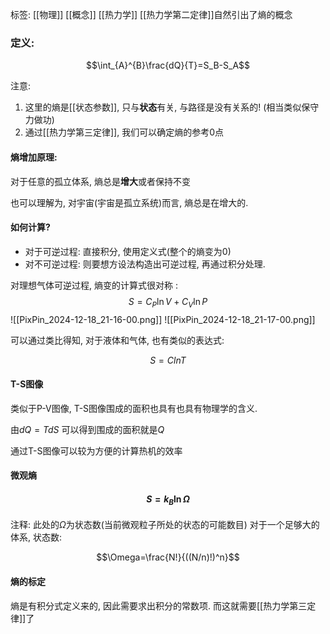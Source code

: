 标签: [[物理]] [[概念]] [[热力学]]
[[热力学第二定律]]自然引出了熵的概念

### 定义: 
$$\int_{A}^{B}\frac{dQ}{T}=S_B-S_A$$

注意: 
1. 这里的熵是[[状态参数]], 只与**状态**有关, 与路径是没有关系的! (相当类似保守力做功)
2. 通过[[热力学第三定律]], 我们可以确定熵的参考0点

#### 熵增加原理:

对于任意的孤立体系, 熵总是**增大**或者保持不变

也可以理解为, 对宇宙(宇宙是孤立系统)而言, 熵总是在增大的.

#### 如何计算? 

+ 对于可逆过程: 直接积分, 使用定义式(整个的熵变为0)
+ 对不可逆过程: 则要想方设法构造出可逆过程, 再通过积分处理. 

对理想气体可逆过程, 熵变的计算式很对称 : 
$$S=C_P\ln V+C_V\ln P$$
![[PixPin_2024-12-18_21-16-00.png]]
![[PixPin_2024-12-18_21-17-00.png]]

可以通过类比得知, 对于液体和气体, 也有类似的表达式: 

$$S=ClnT$$

#### T-S图像

类似于P-V图像, T-S图像围成的面积也具有也具有物理学的含义. 

由$dQ=TdS$ 可以得到围成的面积就是$Q$

通过T-S图像可以较为方便的计算热机的效率

#### 微观熵

#### $$S=k_B\ln{\Omega}$$
注释: 此处的$\Omega$为状态数(当前微观粒子所处的状态的可能数目)
对于一个足够大的体系, 状态数: 

$$\Omega=\frac{N!}{((N/n)!)^n}$$

#### 熵的标定

熵是有积分式定义来的, 因此需要求出积分的常数项. 而这就需要[[热力学第三定律]]了